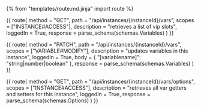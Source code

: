 {% from "templates/route.md.jinja" import route %}

{{ route(
  method = "GET",
  path = "/api/instances/{instanceId}/vars",
  scopes = ["INSTANCE#ACCESS"],
  description = "retrieves a list of vip slots",
  loggedIn = True,
  response = parse_schema(schemas.Variables)
) }}

{{ route(
  method = "PATCH",
  path = "/api/instances/{instanceId}/vars",
  scopes = ["VARIABLE#MODIFY"],
  description = "updates variables in this instance",
  loggedIn = True,
  body = {
    "[variablename]": "string|number|boolean"
  },
  response = parse_schema(schemas.Variables)
) }}

{{ route(
  method = "GET",
  path = "/api/instances/{instanceId}/vars/options",
  scopes = ["INSTANCE#ACCESS"],
  description = "retrieves all var getters and setters for this instance",
  loggedIn = True,
  response = parse_schema(schemas.Options)
) }}